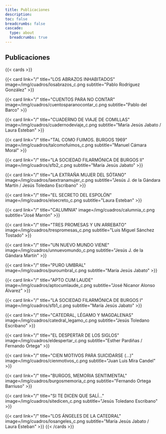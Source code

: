 ```yaml
---
title: Publicaciones
description:
toc: false
breadcrumbs: false
cascade:
  type: about
  breadcrumbs: true
---
```


## Publicaciones

{{< cards >}}
 
  {{< card link="/" title="LOS ABRAZOS INHABITADOS" image=/img/cuadros/losabrazos_c.png subtitle="Pablo Rodríguez González" >}}

  {{< card link="/" title="CUENTOS PARA NO CONTAR" image=/img/cuadros/cuentosparanocontar_c.png subtitle="Pablo del Barco" >}}

  {{< card link="/" title="CUADERNO DE VIAJE DE COMILLAS" image=/img/cuadros/cuadernodeviaje_c.png subtitle="María Jesús Jabato / Laura Esteban" >}}

  {{< card link="/" title="TAL COMO FUIMOS. BURGOS 1969" image=/img/cuadros/talcomofuimos_c.png subtitle="Manuel Cámara Moral" >}}

  {{< card link="/" title="LA SOCIEDAD FILARMÓNICA DE BURGOS II" image=/img/cuadros/sfb2_c.png subtitle="María Jesús Jabato" >}}

  {{< card link="/" title="LA EXTRAÑA MUJER DEL SÓTANO" image=/img/cuadros/laextranamujer_c.png subtitle="Jesús J. de la Gándara Martín / Jesús Toledano Escribano" >}}

  {{< card link="/" title="EL SECRETO DEL ESPOLÓN" image=/img/cuadros/elsecreto_c.png subtitle="Laura Esteban" >}}

  {{< card link="/" title="CALUMNIA" image=/img/cuadros/calumnia_c.png subtitle="José Marrón" >}}

  {{< card link="/" title="TRES PROMESAS Y UN ARREBATO" image=/img/cuadros/trespromesas_c.png subtitle="Luis Miguel Sánchez Tostado" >}}

  {{< card link="/" title="UN NUEVO MUNDO VIENE" image=/img/cuadros/unnuevomundo_c.png subtitle="Jesús J. de la Gándara Martín" >}}

  {{< card link="/" title="PURO UMBRAL" image=/img/cuadros/puroumbral_c.png subtitle="María Jesús Jabato" >}}

  {{< card link="/" title="APTO CUM LAUDE" image=/img/cuadros/aptocumlaude_c.png subtitle="José Nicanor Alonso Álvarez" >}}

  {{< card link="/" title="LA SOCIEDAD FILARMÓNICA DE BURGOS I" image=/img/cuadros/sfb1_c.png subtitle="María Jesús Jabato" >}}

  {{< card link="/" title="CATEDRAL, LÉGAMO Y MAGDALENAS" image=/img/cuadros/catedral_legamo_c.png subtitle="Jesús Toledano Escribano" >}}

  {{< card link="/" title="EL DESPERTAR DE LOS SIGLOS" image=/img/cuadros/eldespertar_c.png subtitle="Esther Pardiñas / Fernando Ortega" >}}

  {{< card link="/" title="CIEN MOTIVOS PARA SUICIDARSE (...)" image=/img/cuadros/cienmotivos_c.png subtitle="Juan Luis Mira Candel" >}}

  {{< card link="/" title="BURGOS, MEMORIA SENTIMENTAL" image=/img/cuadros/burgosmemoria_c.png subtitle="Fernando Ortega Barriuso" >}}

  {{< card link="/" title="SI TE DICEN QUE SALÍ..." image=/img/cuadros/sitedicen_c.png subtitle="Jesús Toledano Escribano" >}}

  {{< card link="/" title="LOS ÁNGELES DE LA CATEDRAL" image=/img/cuadros/losangeles_c.png subtitle="María Jesús Jabato / Laura Esteban" >}}
{{< /cards >}}